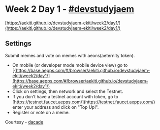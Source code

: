 # Week 2 Day 1 - [#devstudyjaem](https://twitter.com/search?q=%23devstudyjaem)

[https://aekiti.github.io/devstudyjaem-ekiti/week2/day1/](https://aekiti.github.io/devstudyjaem-ekiti/week2/day1/)

## Settings

Submit memes and vote on memes with aeons(aeternity token).

* On mobile (or developer mode mobile device view) go to [{https://base.aepps.com/#/browser/aekiti.github.io/devstudyjaem-ekiti/week2/day1/](https://base.aepps.com/#/browser/aekiti.github.io/devstudyjaem-ekiti/week2/day1/)
* Click on settings, then network and select the Testnet.
* If you don't have a testnet account with token, go to [https://testnet.faucet.aepps.com/](https://testnet.faucet.aepps.com/) enter your address and click on "Top Up!".
* Register or vote on a meme.

Courtesy - [dacade](https://dacade.org)
